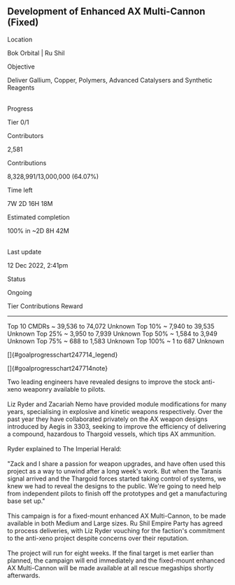 ## Development of Enhanced AX Multi-Cannon (Fixed)

Location

Bok Orbital \| Ru Shil

Objective

Deliver Gallium, Copper, Polymers, Advanced Catalysers and Synthetic
Reagents

\
Progress

Tier 0/1

Contributors

2,581

Contributions

8,328,991/13,000,000 (64.07%)

Time left

7W 2D 16H 18M

Estimated completion

100% in \~2D 8H 42M

\
Last update

12 Dec 2022, 2:41pm

Status

Ongoing

  Tier           Contributions         Reward
  -------------- --------------------- ---------
  Top 10 CMDRs   \~ 39,536 to 74,072   Unknown
  Top 10%        \~ 7,940 to 39,535    Unknown
  Top 25%        \~ 3,950 to 7,939     Unknown
  Top 50%        \~ 1,584 to 3,949     Unknown
  Top 75%        \~ 688 to 1,583       Unknown
  Top 100%       \~ 1 to 687           Unknown

[]{#goalprogresschart247714_legend}

[]{#goalprogresschart247714note}

Two leading engineers have revealed designs to improve the stock
anti-xeno weaponry available to pilots.\
\
Liz Ryder and Zacariah Nemo have provided module modifications for many
years, specialising in explosive and kinetic weapons respectively. Over
the past year they have collaborated privately on the AX weapon designs
introduced by Aegis in 3303, seeking to improve the efficiency of
delivering a compound, hazardous to Thargoid vessels, which tips AX
ammunition.\
\
Ryder explained to The Imperial Herald:\
\
\"Zack and I share a passion for weapon upgrades, and have often used
this project as a way to unwind after a long week\'s work. But when the
Taranis signal arrived and the Thargoid forces started taking control of
systems, we knew we had to reveal the designs to the public. We\'re
going to need help from independent pilots to finish off the prototypes
and get a manufacturing base set up.\"\
\
This campaign is for a fixed-mount enhanced AX Multi-Cannon, to be made
available in both Medium and Large sizes. Ru Shil Empire Party has
agreed to process deliveries, with Liz Ryder vouching for the faction\'s
commitment to the anti-xeno project despite concerns over their
reputation.\
\
The project will run for eight weeks. If the final target is met earlier
than planned, the campaign will end immediately and the fixed-mount
enhanced AX Multi-Cannon will be made available at all rescue megaships
shortly afterwards.
